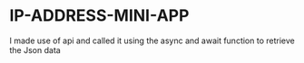 # IP-ADDRESS-MINI-APP
 I made use of api and called it using the async and await function to retrieve  the Json data
